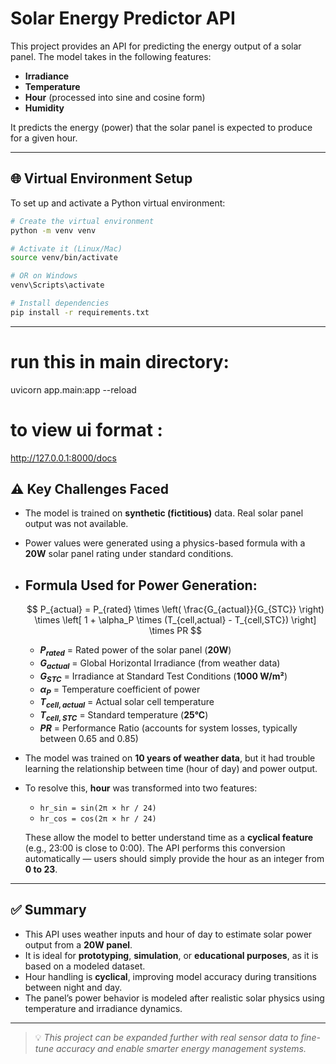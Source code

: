 # Solar Energy Predictor API

This project provides an API for predicting the energy output of a solar panel. The model takes in the following features:

- **Irradiance**  
- **Temperature**  
- **Hour** (processed into sine and cosine form)  
- **Humidity**  

It predicts the energy (power) that the solar panel is expected to produce for a given hour.

---

## 🌐 Virtual Environment Setup

To set up and activate a Python virtual environment:

```bash
# Create the virtual environment
python -m venv venv

# Activate it (Linux/Mac)
source venv/bin/activate

# OR on Windows
venv\Scripts\activate

# Install dependencies
pip install -r requirements.txt
```

---
# run this in main directory:
uvicorn app.main:app --reload

# to view ui format :
http://127.0.0.1:8000/docs
## ⚠️ Key Challenges Faced

- The model is trained on **synthetic (fictitious)** data. Real solar panel output was not available.
- Power values were generated using a physics-based formula with a **20W** solar panel rating under standard conditions.
  
- ## **Formula Used for Power Generation**:

  $$
  P_{actual} = P_{rated} \times \left( \frac{G_{actual}}{G_{STC}} \right) \times \left[ 1 + \alpha_P \times (T_{cell,actual} - T_{cell,STC}) \right] \times PR
  $$

  - **$P_{rated}$** = Rated power of the solar panel (**20W**)  
  - **$G_{actual}$** = Global Horizontal Irradiance (from weather data)  
  - **$G_{STC}$** = Irradiance at Standard Test Conditions (**1000 W/m²**)  
  - **$\alpha_P$** = Temperature coefficient of power  
  - **$T_{cell,actual}$** = Actual solar cell temperature  
  - **$T_{cell,STC}$** = Standard temperature (**25°C**)  
  - **$PR$** = Performance Ratio (accounts for system losses, typically between 0.65 and 0.85)

- The model was trained on **10 years of weather data**, but it had trouble learning the relationship between time (hour of day) and power output.

- To resolve this, **hour** was transformed into two features:  
  - `hr_sin = sin(2π × hr / 24)`  
  - `hr_cos = cos(2π × hr / 24)`

  These allow the model to better understand time as a **cyclical feature** (e.g., 23:00 is close to 0:00). The API performs this conversion automatically — users should simply provide the hour as an integer from **0 to 23**.

---




## ✅ Summary

- This API uses weather inputs and hour of day to estimate solar power output from a **20W panel**.
- It is ideal for **prototyping**, **simulation**, or **educational purposes**, as it is based on a modeled dataset.
- Hour handling is **cyclical**, improving model accuracy during transitions between night and day.
- The panel’s power behavior is modeled after realistic solar physics using temperature and irradiance dynamics.

---

> 💡 *This project can be expanded further with real sensor data to fine-tune accuracy and enable smarter energy management systems.*
